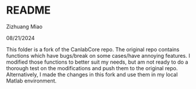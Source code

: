 # README

Zizhuang Miao

08/21/2024

This folder is a fork of the CanlabCore repo. The original repo contains functions which have bugs/break on some cases/have annoying features. I modified those functions to better suit my needs, but am not ready to do a thorough test on the modifications and push them to the original repo. Alternatively, I made the changes in this fork and use them in my local Matlab environment.